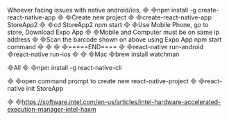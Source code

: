 Whoever facing issues with native android/ios,

npm install -g create-react-native-app

Create new project

create-react-native-app StoreApp2

cd StoreApp2
npm start

Use Mobile Phone, go to store, Download Expo App

Mobile and Computer must be on same ip address

Scan the barcode shown on above using Expo App npm start command



=====END====

react-native run-android
react-native run-ios


Mac 
brew install watchman

All 

npm install -g react-native-cli


open command prompt to create new react-native-project

react-native init StoreApp


https://software.intel.com/en-us/articles/intel-hardware-accelerated-execution-manager-intel-haxm